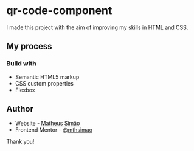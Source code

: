 # qr-code-component

I made this project with the aim of improving my skills in HTML and CSS.

## My process

### Build with
 - Semantic HTML5 markup
 - CSS custom properties
 - Flexbox
 
 ## Author
 
- Website - [Matheus Simão](https://mthsimao.github.io/portfolio/)
- Frontend Mentor - [@mthsimao](https://www.frontendmentor.io/profile/yourusername)

Thank you!
